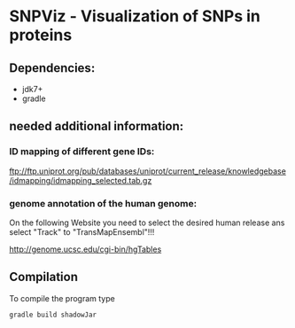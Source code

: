 # SNPViz - Visualization of SNPs in proteins


## Dependencies:

- jdk7+
- gradle

## needed additional information:

### ID mapping of different gene IDs:

ftp://ftp.uniprot.org/pub/databases/uniprot/current_release/knowledgebase/idmapping/idmapping_selected.tab.gz

### genome annotation of the human genome:

On the following Website you need to select the desired human release ans select "Track" to "TransMapEnsembl"!!!

http://genome.ucsc.edu/cgi-bin/hgTables

## Compilation

To compile the program type

`gradle build shadowJar`
